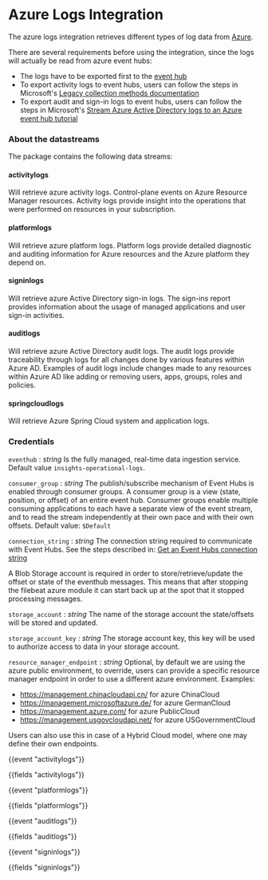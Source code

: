 # Azure Logs Integration

The azure logs integration retrieves different types of log data from [Azure](https://docs.microsoft.com/en-us/azure/?product=popular).

There are several requirements before using the integration, since the logs will actually be read from azure event hubs:

   * The logs have to be exported first to the [event hub](https://docs.microsoft.com/en-us/azure/event-hubs/event-hubs-create-kafka-enabled)
   * To export activity logs to event hubs, users can follow the steps in Microsoft's [Legacy collection methods documentation]( https://docs.microsoft.com/en-us/azure/azure-monitor/platform/activity-log-export) 
   * To export audit and sign-in logs to event hubs, users can follow the steps in Microsoft's [Stream Azure Active Directory logs to an Azure event hub tutorial]( https://docs.microsoft.com/en-us/azure/active-directory/reports-monitoring/tutorial-azure-monitor-stream-logs-to-event-hub) 

### About the datastreams 

The package contains the following data streams:

#### activitylogs
Will retrieve azure activity logs. Control-plane events on Azure Resource Manager resources. Activity logs provide insight into the operations that were performed on resources in your subscription.

#### platformlogs
Will retrieve azure platform logs. Platform logs provide detailed diagnostic and auditing information for Azure resources and the Azure platform they depend on.

#### signinlogs 
Will retrieve azure Active Directory sign-in logs. The sign-ins report provides information about the usage of managed applications and user sign-in activities.

#### auditlogs 
Will retrieve azure Active Directory audit logs. The audit logs provide traceability through logs for all changes done by various features within Azure AD. Examples of audit logs include changes made to any resources within Azure AD like adding or removing users, apps, groups, roles and policies.

#### springcloudlogs 
Will retrieve Azure Spring Cloud system and application logs.

### Credentials

`eventhub` :
  _string_
Is the fully managed, real-time data ingestion service.
Default value `insights-operational-logs`.

`consumer_group` :
_string_
 The publish/subscribe mechanism of Event Hubs is enabled through consumer groups. A consumer group is a view (state, position, or offset) of an entire event hub. Consumer groups enable multiple consuming applications to each have a separate view of the event stream, and to read the stream independently at their own pace and with their own offsets.
Default value: `$Default`

`connection_string` :
_string_
The connection string required to communicate with Event Hubs. See the steps described in: [Get an Event Hubs connection string](https://docs.microsoft.com/en-us/azure/event-hubs/event-hubs-get-connection-string.)   

A Blob Storage account is required in order to store/retrieve/update the offset or state of the eventhub messages. This means that after stopping the filebeat azure module it can start back up at the spot that it stopped processing messages.

`storage_account` :
_string_
The name of the storage account the state/offsets will be stored and updated.

`storage_account_key` :
_string_
The storage account key, this key will be used to authorize access to data in your storage account.

`resource_manager_endpoint` :
_string_
Optional, by default we are using the azure public environment, to override, users can provide a specific resource manager endpoint in order to use a different azure environment.
Examples:

* https://management.chinacloudapi.cn/ for azure ChinaCloud
* https://management.microsoftazure.de/ for azure GermanCloud
* https://management.azure.com/ for azure PublicCloud
* https://management.usgovcloudapi.net/ for azure USGovernmentCloud
  

Users can also use this in case of a Hybrid Cloud model, where one may define their own endpoints.


{{event "activitylogs"}}

{{fields "activitylogs"}}

{{event "platformlogs"}}

{{fields "platformlogs"}}

{{event "auditlogs"}}

{{fields "auditlogs"}}

{{event "signinlogs"}}

{{fields "signinlogs"}}





